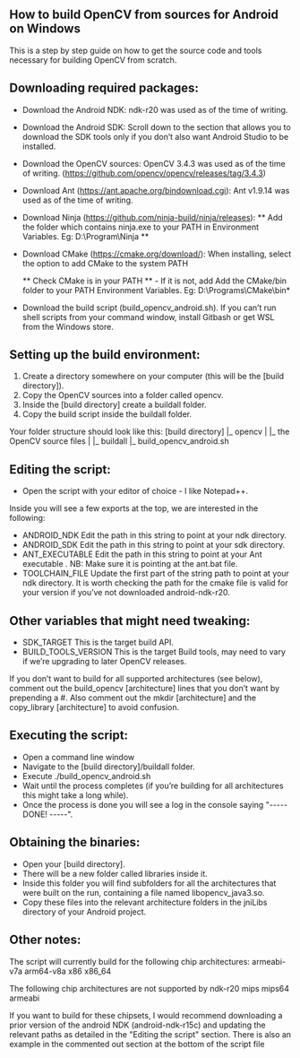 How to build OpenCV from sources for Android on Windows
-------------------------------------------------------
This is a step by step guide on how to get the source code and tools necessary for building OpenCV from scratch.


Downloading required packages:
------------------------------
* Download the Android NDK:
	ndk-r20 was used as of the time of writing.

* Download the Android SDK:
	Scroll down to the section that allows you to download the SDK tools only if you don’t also want Android Studio to be 		installed. 

* Download the OpenCV sources:
	OpenCV 3.4.3 was used as of the time of writing. (https://github.com/opencv/opencv/releases/tag/3.4.3)

* Download Ant (https://ant.apache.org/bindownload.cgi):
	Ant v1.9.14 was used as of the time of writing.

* Download Ninja (https://github.com/ninja-build/ninja/releases):
	** Add the folder which contains ninja.exe to your PATH in Environment Variables. Eg: D:\Program\Ninja **
	
* Download CMake (https://cmake.org/download/):
 	When installing, select the option to add CMake to the system PATH
	
	** Check CMake is in your PATH **
 		- If it is not, add Add the CMake/bin folder to your PATH Environment Variables. Eg: D:\Programs\CMake\bin*

* Download the build script (build_opencv_android.sh). 
	If you can’t run shell scripts from your command window, install Gitbash or get WSL from the Windows store.

Setting up the build environment: 
---------------------------------
1) Create a directory somewhere on your computer (this will be the [build directory]).
2) Copy the OpenCV sources into a folder called opencv.
3) Inside the [build directory] create a buildall folder.
4) Copy the build script inside the buildall folder.

Your  folder structure should look like this:
    [build directory]
      |_ opencv 
      |   |_ the OpenCV source files 
      |
      |_ buildall
          |_ build_opencv_android.sh


Editing the script:
-------------------
* Open the script with your editor of choice - I like Notepad++.

Inside you will see a few exports at the top, we are interested in the following:
* ANDROID_NDK
	Edit the path in this string to point at your ndk directory.
* ANDROID_SDK
	Edit the path in this string to point at your sdk directory.
* ANT_EXECUTABLE
	Edit the path in this string to point at your Ant executable .
	NB: Make sure it is pointing at the ant.bat file.
* TOOLCHAIN_FILE
	Update the first part of the string path to point at your ndk directory.
	It is worth checking the path for the cmake file is valid for your version if you’ve not downloaded android-ndk-r20.

Other variables that might need tweaking:
-----------------------------------------
* SDK_TARGET
	This is the target build API.
* BUILD_TOOLS_VERSION
	This is the target Build tools, may need to vary if we’re upgrading to later OpenCV releases.

If you don’t want to build for all supported architectures (see below), comment out the build_opencv [architecture] lines that you don’t want by prepending a #. Also comment out the mkdir [architecture] and the copy_library [architecture] to avoid confusion.

Executing the script:
---------------------
* Open a command line window
* Navigate to the [build directory]/buildall folder.
* Execute ./build_opencv_android.sh
* Wait until the process completes (if you’re building for all architectures this might take a long while).
* Once the process is done you will see a log in the console saying  "----- DONE! -----".

Obtaining the binaries:
-----------------------
* Open your [build directory]. 
* There will be a new folder called libraries inside it.
* Inside this folder you will find subfolders for all the architectures that were built on the run, containing a file named libopencv_java3.so. 
* Copy these files into the relevant architecture folders in the jniLibs directory of your Android project.

Other notes:
------------
The script will currently build for the following chip architectures:
armeabi-v7a
arm64-v8a
x86
x86_64

The following chip architectures are not supported by ndk-r20
mips
mips64
armeabi

If you want to build for these chipsets, I would recommend downloading a prior version of the android NDK (android-ndk-r15c) and updating the relevant paths as detailed in the "Editing the script" section. There is also an example in the commented out section at the bottom of the script file
